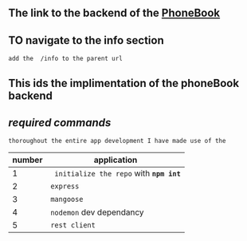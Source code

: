 ## The link to the backend of the [PhoneBook](https://phonebook-backend-jm6a.onrender.com)

## TO **navigate** to the info section
    add the  /info to the parent url 

## This ids the implimentation of the phoneBook backend

## *required commands*
    thoroughout the entire app development I have made use of the 
    
| **number** | **application** |  
| --- | --- |  
| 1 | ` initialize the repo` with **`npm int`** |  
| 2   | `express` |  
| 3   | `mangoose` |  
| 4   |`nodemon` dev dependancy |  
| 5   |`rest client` |  

     
    